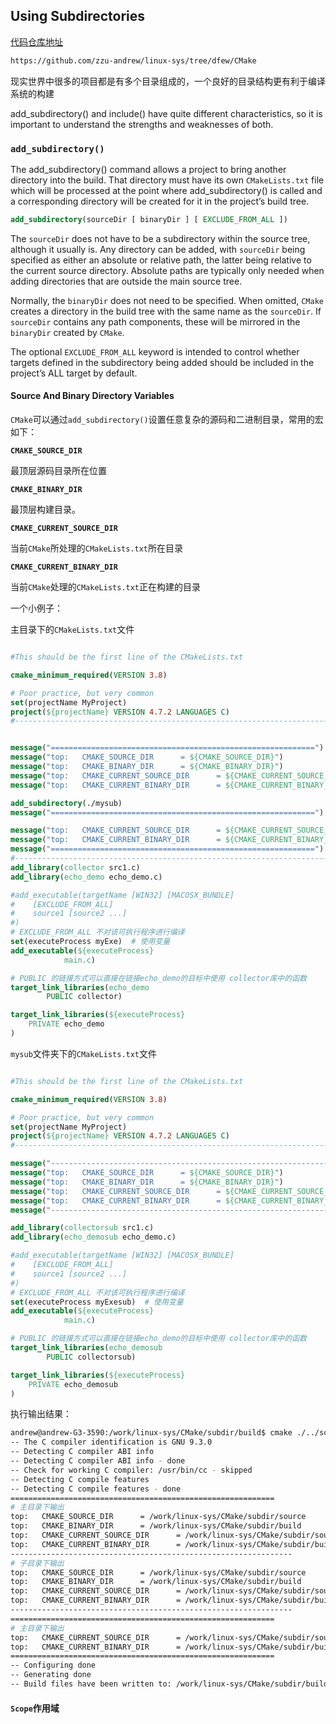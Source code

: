 ## Using Subdirectories

[代码仓库地址](https://github.com/zzu-andrew/linux-sys/tree/dfew/CMake)

```bash
https://github.com/zzu-andrew/linux-sys/tree/dfew/CMake 
```

现实世界中很多的项目都是有多个目录组成的，一个良好的目录结构更有利于编译系统的构建

add_subdirectory() and include() have quite different characteristics, so it is important to understand the strengths and weaknesses of both.

### `add_subdirectory()`

The add_subdirectory() command allows a project to bring another directory into the build. That directory must have its own `CMakeLists.txt` file which will be processed at the point where add_subdirectory() is called and a corresponding directory will be created for it in the project’s build tree.

```cmake
add_subdirectory(sourceDir [ binaryDir ] [ EXCLUDE_FROM_ALL ])
```

The `sourceDir` does not have to be a subdirectory within the source tree, although it usually is. Any directory can be added, with `sourceDir` being specified as either an absolute or relative path, the latter being relative to the current source directory. Absolute paths are typically only needed when adding directories that are outside the main source tree.

Normally, the `binaryDir` does not need to be specified. When omitted, `CMake` creates a directory in the build tree with the same name as the `sourceDir`. If `sourceDir` contains any path components, these will be mirrored in the `binaryDir` created by `CMake`.

The optional `EXCLUDE_FROM_ALL` keyword is intended to control whether targets defined in the subdirectory being added should be included in the project’s ALL target by default.

#### Source And Binary Directory Variables

`CMake`可以通过`add_subdirectory()`设置任意复杂的源码和二进制目录，常用的宏如下：

**`CMAKE_SOURCE_DIR`**

最顶层源码目录所在位置

**`CMAKE_BINARY_DIR`**

最顶层构建目录。

**`CMAKE_CURRENT_SOURCE_DIR`**

当前`CMake`所处理的`CMakeLists.txt`所在目录

**`CMAKE_CURRENT_BINARY_DIR`**

当前`CMake`处理的`CMakeLists.txt`正在构建的目录

一个小例子：

主目录下的`CMakeLists.txt`文件

```cmake

#This should be the first line of the CMakeLists.txt

cmake_minimum_required(VERSION 3.8)

# Poor practice, but very common
set(projectName MyProject)
project(${projectName} VERSION 4.7.2 LANGUAGES C)
#----------------------------------------------------------------------------------


message("===========================================================")
message("top:   CMAKE_SOURCE_DIR      = ${CMAKE_SOURCE_DIR}")
message("top:   CMAKE_BINARY_DIR      = ${CMAKE_BINARY_DIR}")
message("top:   CMAKE_CURRENT_SOURCE_DIR      = ${CMAKE_CURRENT_SOURCE_DIR}")
message("top:   CMAKE_CURRENT_BINARY_DIR      = ${CMAKE_CURRENT_BINARY_DIR}")

add_subdirectory(./mysub)
message("===========================================================")

message("top:   CMAKE_CURRENT_SOURCE_DIR      = ${CMAKE_CURRENT_SOURCE_DIR}")
message("top:   CMAKE_CURRENT_BINARY_DIR      = ${CMAKE_CURRENT_BINARY_DIR}")
message("===========================================================")
#---------------------------------------------------------------------------------
add_library(collector src1.c)
add_library(echo_demo echo_demo.c)

#add_executable(targetName [WIN32] [MACOSX_BUNDLE]
#    [EXCLUDE_FROM_ALL]
#    source1 [source2 ...]
#)
# EXCLUDE_FROM_ALL 不对该可执行程序进行编译
set(executeProcess myExe)  # 使用变量
add_executable(${executeProcess} 
            main.c)

# PUBLIC 的链接方式可以直接在链接echo_demo的目标中使用 collector库中的函数
target_link_libraries(echo_demo
        PUBLIC collector)

target_link_libraries(${executeProcess}
    PRIVATE echo_demo        
)
```

`mysub`文件夹下的`CMakeLists.txt`文件

```cmake

#This should be the first line of the CMakeLists.txt

cmake_minimum_required(VERSION 3.8)

# Poor practice, but very common
set(projectName MyProject)
project(${projectName} VERSION 4.7.2 LANGUAGES C)
#----------------------------------------------------------------------------------

message("---------------------------------------------------------------")
message("top:   CMAKE_SOURCE_DIR      = ${CMAKE_SOURCE_DIR}")
message("top:   CMAKE_BINARY_DIR      = ${CMAKE_BINARY_DIR}")
message("top:   CMAKE_CURRENT_SOURCE_DIR      = ${CMAKE_CURRENT_SOURCE_DIR}")
message("top:   CMAKE_CURRENT_BINARY_DIR      = ${CMAKE_CURRENT_BINARY_DIR}")
message("---------------------------------------------------------------")

add_library(collectorsub src1.c)
add_library(echo_demosub echo_demo.c)

#add_executable(targetName [WIN32] [MACOSX_BUNDLE]
#    [EXCLUDE_FROM_ALL]
#    source1 [source2 ...]
#)
# EXCLUDE_FROM_ALL 不对该可执行程序进行编译
set(executeProcess myExesub)  # 使用变量
add_executable(${executeProcess} 
            main.c)

# PUBLIC 的链接方式可以直接在链接echo_demo的目标中使用 collector库中的函数
target_link_libraries(echo_demosub
        PUBLIC collectorsub)

target_link_libraries(${executeProcess}
    PRIVATE echo_demosub        
)
```

执行输出结果：

```bash
andrew@andrew-G3-3590:/work/linux-sys/CMake/subdir/build$ cmake ./../source/
-- The C compiler identification is GNU 9.3.0
-- Detecting C compiler ABI info
-- Detecting C compiler ABI info - done
-- Check for working C compiler: /usr/bin/cc - skipped
-- Detecting C compile features
-- Detecting C compile features - done
===========================================================
# 主目录下输出
top:   CMAKE_SOURCE_DIR      = /work/linux-sys/CMake/subdir/source
top:   CMAKE_BINARY_DIR      = /work/linux-sys/CMake/subdir/build
top:   CMAKE_CURRENT_SOURCE_DIR      = /work/linux-sys/CMake/subdir/source
top:   CMAKE_CURRENT_BINARY_DIR      = /work/linux-sys/CMake/subdir/build
---------------------------------------------------------------
# 子目录下输出
top:   CMAKE_SOURCE_DIR      = /work/linux-sys/CMake/subdir/source
top:   CMAKE_BINARY_DIR      = /work/linux-sys/CMake/subdir/build
top:   CMAKE_CURRENT_SOURCE_DIR      = /work/linux-sys/CMake/subdir/source/mysub
top:   CMAKE_CURRENT_BINARY_DIR      = /work/linux-sys/CMake/subdir/build/mysub
---------------------------------------------------------------
===========================================================
# 主目录下输出
top:   CMAKE_CURRENT_SOURCE_DIR      = /work/linux-sys/CMake/subdir/source
top:   CMAKE_CURRENT_BINARY_DIR      = /work/linux-sys/CMake/subdir/build
===========================================================
-- Configuring done
-- Generating done
-- Build files have been written to: /work/linux-sys/CMake/subdir/build
```

#### `Scope`作用域





































